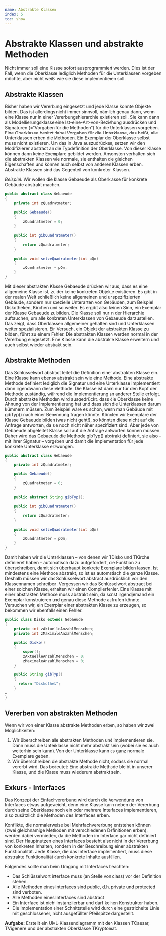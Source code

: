 ```yaml
---
name: Abstrakte Klassen
index: 5
toc: show
---
```


# Abstrakte Klassen und abstrakte Methoden
Nicht immer soll eine Klasse sofort ausprogrammiert werden. Dies ist der Fall, wenn die Oberklasse lediglich Methoden für die Unterklassen vorgeben möchte, aber nicht weiß, wie sie diese implementieren soll.

## Abstrakte Klassen
Bisher haben wir Vererbung eingesetzt und jede Klasse konnte Objekte bilden. Das ist allerdings nicht immer sinnvoll, nämlich genau dann, wenn eine Klasse nur in einer Vererbungshierarchie existieren soll. Sie kann dann als Modellierungsklasse eine Ist-eine-Art-von-Beziehung ausdrücken und Signaturen (=“Vorgaben für die Methoden“) für die Unterklassen vorgeben. Eine Oberklasse besitzt dabei Vorgaben für die Unterklasse, das heißt, alle Unterklassen erben die Methoden. Ein Exemplar der Oberklasse selbst muss nicht existieren.
Um das in Java auszudrücken, setzen wir den Modifizierer abstract an die Typdefinition der Oberklasse. Von dieser Klasse können dann keine Exemplare gebildet werden. Ansonsten verhalten sich die abstrakten Klassen wie normale, sie enthalten die gleichen Eigenschaften und können auch selbst von anderen Klassen erben. Abstrakte Klassen sind das Gegenteil von konkreten Klassen.

_Beispiel:_ Wir wollen die Klasse Gebaeude als Oberklasse für konkrete Gebäude abstrakt machen.

```java
public abstract class Gebaeude
{
    private int zQuadratmeter;

    public Gebaeude()
    {
        zQuadratmeter = 0;
    }
    
    public int gibQuadratmeter()
    {
        return zQuadratmeter;
    }
    
    public void setzeQuadratmeter(int pQm)
    {
        zQuadratmeter = pQm;
    }
}
```

Mit dieser abstrakten Klasse Gebaeude drücken wir aus, dass es eine allgemeine Klasse ist, zu der keine konkreten Objekte existieren. Es gibt in der realen Welt schließlich keine allgemeinen und unspezifizierten Gebäude, sondern nur spezielle Unterarten von Gebäuden, zum Beispiel Diskotheken, Kirchen und so weiter. Es ergibt also keinen Sinn, ein Exemplar der Klasse Gebaeude zu bilden. Die Klasse soll nur in der Hierarchie auftauchen, um alle konkreten Unterklassen von Gebaeude darzustellen. Das zeigt, dass Oberklassen allgemeiner gehalten sind und Unterklassen weiter spezialisieren. Ein Versuch, ein Objekt der abstrakten Klasse zu bilden, führt zu einem Fehler.
Die abstrakten Klassen werden normal in der Vererbung eingesetzt. Eine Klasse kann die abstrakte Klasse erweitern und auch selbst wieder abstrakt sein.

## Abstrakte Methoden
Das Schlüsselwort abstract leitet die Definition einer abstrakten Klasse ein. Eine Klasse kann ebenso abstrakt sein wie eine Methode. Eine abstrakte Methode definiert lediglich die Signatur und eine Unterklasse implementiert dann irgendwann diese Methode. Die Klasse ist dann nur für den Kopf der Methode zuständig, während die Implementierung an anderer Stelle erfolgt. Durch abstrakte Methoden wird ausgedrückt, dass die Oberklasse keine Ahnung von der Implementierung hat und dass sich die Unterklassen darum kümmern müssen.
Zum Beispiel wäre es schon, wenn man Gebäude mit gibTyp() nach einer Benennung fragen könnte. Könnten wir Exemplare der Klasse Gebaeude bilden (was nicht geht!), so könnten diese nicht auf die Anfrage antworten, da sie noch nicht näher spezifiziert sind. 
Aber jede von Gebaeude abgeleitet Klasse soll auf die Anfrage antworten können müssen. Daher wird das Gebaeude die Methode gibTyp() abstrakt definiert, sie also – mit ihrer Signatur – vorgeben und damit die Implementation für jede konkrete Unterklasse erzwungen. 

```java
public abstract class Gebaeude
{
    private int zQuadratmeter;

    public Gebaeude()
    {
        zQuadratmeter = 0;
    }
    
    public abstract String gibTyp();
    
    public int gibQuadratmeter()
    {
        return zQuadratmeter;
    }
    
    public void setzeQuadratmeter(int pQm)
    {
        zQuadratmeter = pQm;
    }
}
```
Damit haben wir die Unterklassen – von denen wir TDisko und TKirche definieret haben – automatisch dazu aufgefordert, die Funktion zu überschreiben, damit sich überhaupt konkrete Exemplare bilden lassen. Ist mindestens eine Methode abstrakt, so ist es automatisch die ganze Klasse. Deshalb müssen wir das Schlüsselwort abstract ausdrücklich vor den Klassennamen schreiben. Vergessen wir das Schlüsselwort abstract bei einer solchen Klasse, erhalten wir einen Compilerfehler. Eine Klasse mit einer abstrakten Methode muss abstrakt sein, da sonst irgendjemand ein Exemplar konstruieren und genau diese Methode aufrufen könnte.
Versuchen wir, ein Exemplar einer abstrakten Klasse zu erzeugen, so bekommen wir ebenfalls einen Fehler. 

```java
public class Disko extends Gebaeude
{
    private int zAktuelleAnzahlMenschen;
    private int zMaximaleAnzahlMenschen;

    public Disko()
    {
        super();
        zAktuelleAnzahlMenschen = 0;
        zMaximaleAnzahlMenschen = 0;
    }

    public String gibTyp()
    {
      return "Diskothek";
    }
…
}
```

## Vererben von abstrakten Methoden
Wenn wir von einer Klasse abstrakte Methoden erben, so haben wir zwei Möglichkeiten:
1. Wir überschreiben alle abstrakten Methoden und implementieren sie. Dann muss die Unterklasse nicht mehr abstrakt sein (wobei sie es auch weiterhin sein kann). Von der Unterklasse kann es ganz normale Exemplare geben.
2. Wir überschreiben die abstrakte Methode nicht, sodass sie normal vererbt wird. Das bedeutet: Eine abstrakte Methode bleibt in unserer Klasse, und die Klasse muss wiederum abstrakt sein.


## Exkurs - Interfaces

Das Konzept der Einfachvererbung wird durch die Verwendung von Interfaces etwas aufgeweicht, denn eine Klasse kann neben der Vererbung durch seine Oberklasse noch ein oder mehrere Interfaces implementieren, also zusätzlich die Methoden des Interfaces erben. 

Konflikte, die normalerweise bei Mehrfachvererbung entstehen können (zwei gleichnamige Methoden mit verschiedenen Definitionen erben), werden dabei vermieden, da die Methoden im Interface gar nicht definiert sind. Der Hauptnutzen eines Interfaces besteht also nicht in der Vererbung von konkreten Inhalten, sondern in der Beschreibung einer abstrakten Funktionalität. Jede Klasse, die das Interface implementiert, muss diese abstrakte Funktionalität durch konkrete Inhalte ausfüllen.


Folgendes sollte man beim Umgang mit Interfaces beachten: 
+ Das Schlüsselwort interface muss (an Stelle von class) vor der Definition stehen. 
+ Alle Methoden eines Interfaces sind public, d.h. private und protected sind verboten. 
+ Alle Methoden eines Interfaces sind abstract
+ Ein Interface ist nicht instanziierbar und darf keinen Konstruktor haben. 
+ Die Implementation einer Schnittstelle wird durch eine gestrichelte Linie mit geschlossener, nicht ausgefüllter Pfeilspitze dargestellt. 

**Aufgabe:**
Erstellt ein UML-Klassendiagramm mit den Klassen TCaesar, TVigenere und der abstrakten Oberklasse TKryptomat.
